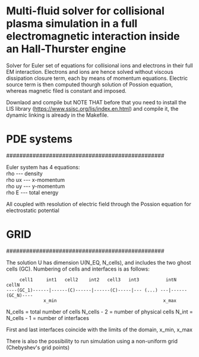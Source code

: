 # Multi-fluid solver for collisional plasma simulation in a full electromagnetic interaction inside an Hall-Thurster engine

Solver for Euler set of equations for collisional ions and electrons in their full EM interaction. Electrons and ions are hence solved without viscous dissipation closure term,
each by means of momentum equations. Electric source term is then computed thourgh solution of Possion equation, whereas magnetic filed is constant and imposed.

Downlaod and compile but  NOTE THAT before that you need to install the LIS library (https://www.ssisc.org/lis/index.en.html) and compile it, the dynamic linking is already in the Makefile.

# PDE systems
################################################

Euler system has 4 equations:\
rho    --- density\
rho ux --- x-momentum\
rho uy --- y-momentum\
rho E  --- total energy

All coupled with resolution of electric field through the Possion equation for electrostatic potential

# GRID
################################################

The solution U has dimension U(N_EQ, N_cells), and includes the two ghost cells (GC).
Numbering of cells and interfaces is as follows:

   
         cell1     int1   cell2    int2   cell3   int3          intN     cellN
    ----(GC_1)------|------(C)------|------(C)-----|--- (...) ---|------(GC_N)----
                  x_min                                        x_max
    
N_cells     = total number of cells
N_cells - 2 = number of physical cells
N_int = N_cells - 1 = number of interfaces

First and last interfaces coincide with the limits of the domain, x_min, x_max

There is also the possibility to run simulation using a non-uniform grid (Chebyshev's grid points)

